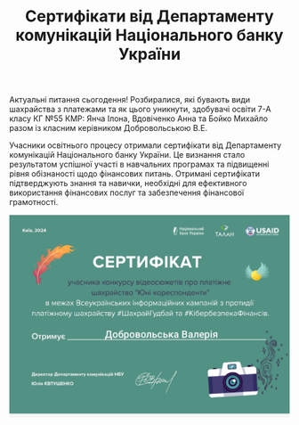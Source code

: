 ﻿---
title: Сертифікати від Департаменту комунікацій Національного банку України
---

Актуальні питання сьогодення! Розбиралися, які бувають види шахрайства з платежами та як цього уникнути, здобувачі освіти 7-А класу КГ №55 КМР: Янча Ілона, Вдовіченко Анна та Бойко Михайло разом із класним керівником Добровольською В.Е.

Учасники освітнього процесу отримали сертифікати від Департаменту комунікацій Національного банку України. Це визнання стало результатом успішної участі в навчальних програмах та підвищенні рівня обізнаності щодо фінансових питань. Отримані сертифікати підтверджують знання та навички, необхідні для ефективного використання фінансових послуг та забезпечення фінансової грамотності.

![](image.jpg)